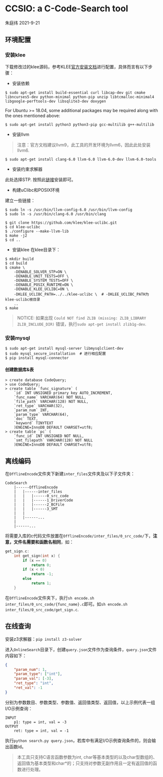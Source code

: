 # CCSIO: a C-Code-Search tool
朱庭纬 2021-9-21
## 环境配置
### 安装klee
下载修改过的klee源码，参考KLEE[官方安装文档](https://klee.github.io/build-llvm9/)进行配置，具体而言有以下步骤：
- 安装依赖
```shell
$ sudo apt-get install build-essential curl libcap-dev git cmake libncurses5-dev python-minimal python-pip unzip libtcmalloc-minimal4 libgoogle-perftools-dev libsqlite3-dev doxygen
```
For Ubuntu >= 18.04, some additional packages may be required along with the ones mentioned above:
```shell
$ sudo apt-get install python3 python3-pip gcc-multilib g++-multilib 
```

- 安装llvm
> 注意：官方文档建议llvm9，此工具的开发环境为llvm6，因此此处安装llvm6.
```shell
$ sudo apt-get install clang-6.0 llvm-6.0 llvm-6.0-dev llvm-6.0-tools
```

- 安装约束求解器

此处选择STP. 按照此[链接](https://klee.github.io/build-stp/)安装即可。

- 构建uClibc和POSIX环境

建立一些链接：
```shell
$ sudo ln -s /usr/bin/llvm-config-6.0 /usr/bin/llvm-config
$ sudo ln -s /usr/bin/clang-6.0 /usr/bin/clang
```

```shell
$ git clone https://github.com/klee/klee-uclibc.git  
$ cd klee-uclibc  
$ ./configure --make-llvm-lib  
$ make -j2  
$ cd .. 
```
- 安装klee
在klee目录下：
```shell
$ mkdir build
$ cd build
$ cmake \
    -DENABLE_SOLVER_STP=ON \
    -DENABLE_UNIT_TESTS=OFF \
    -DENABLE_SYSTEM_TESTS=OFF \
    -DENABLE_POSIX_RUNTIME=ON \
    -DENABLE_KLEE_UCLIBC=ON \
    -DKLEE_UCLIBC_PATH=../../klee-uclibc \  # -DKLEE_UCLIBC_PATH为klee-uclibc根目录
    ..  
$ make
```

> NOTICE: 如果出现 `Could NOT find ZLIB (missing: ZLIB_LIBRARY ZLIB_INCLUDE_DIR)` 错误，执行`sudo apt-get install zlib1g-dev`.

### 安装mysql
```shell
$ sudo apt-get install mysql-server libmysqlclient-dev
$ sudo mysql_secure_installation  # 进行相应配置
$ pip install mysql-connector
```
#### 创建数据库&表
```
> create database CodeQuery;
> use CodeQuery;
> create table `func_signature` (
    `id` INT UNSIGNED primary key AUTO_INCREMENT,
    `func_name` VARCHAR(64) NOT NULL,
    `file_path` VARCHAR(128) NOT NULL,
    `ret_type` VARCHAR(32),
    `param_num` INT,
    `param_type` VARCHAR(64),
    `doc` TEXT,
    `keyword` TINYTEXT
    )ENGINE=InnoDB DEFAULT CHARSET=utf8;
> create table `pc` (
    `func_id` INT UNSIGNED NOT NULL,
    `smt_filepath` VARCHAR(128) NOT NULL
    )ENGINE=InnoDB DEFAULT CHARSET=utf8;
```

## 离线编码
在`OfflineEncode`文件夹下新建`inter_files`文件夹及以下子文件夹：
```
CodeSearch
    |------OfflineEncode
    |   |------inter_files
    |   |   |------0_src_code
    |   |   |------1_DriverCode
    |   |   |------2_BCFile
    |   |   |------3_SMT           
    |   |
    |   |------...
    |       
    |------...
```
将需要入库的c代码文件放置在`OfflineEncode/inter_files/0_src_code/`下，**注意，文件名需要和函数名相同**，如：
```c
get_sign.c:
    int get_sign(int x) {
        if (x == 0)
            return 0;
        if (x < 0)
            return -1;
        else
            return 1;
    }
```
在`OfflineEncode`文件夹下，执行`sh encode.sh inter_files/0_src_code/{func_name}.c`即可。如`sh encode.sh inter_files/0_src_code/get_sign.c`.

## 在线查询
安装z3求解器：`pip install z3-solver`

进入`OnlineSearch`目录下，创建`query.json`文件作为查询条件，`query.json`文件内容如下：
```json
{
    "param_num": 1,
    "param_type": ["int"],
    "param_val": [-3],
    "ret_type": "int",
    "ret_val": -1
}
```
分别为参数数目、参数类型、参数值、返回值类型、返回值，以上示例代表一组I/O示例查询：
```
INPUT
    p1: type = int, val = -3
OUTPUT
    ret: type = int, val = -1
```
执行`python search.py query.json`，若库中有满足I/O示例查询条件的，则会输出函数id。

> 本工具只支持C语言函数参数为int, char等基本类型的以及char型数组的、返回值为基本类型和char*的；只支持对参数无副作用且一定有返回值的函数进行处理。

